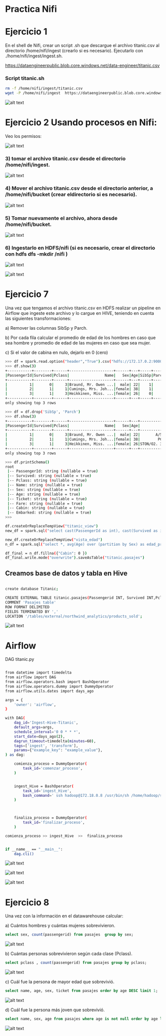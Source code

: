 
# Practica Nifi


# Ejercicio 1 

En el shell de Nifi, crear un script .sh que descargue el archivo titanic.csv al directorio
/home/nifi/ingest (crearlo si es necesario). Ejecutarlo con ./home/nifi/ingest/ingest.sh.

https://dataengineerpublic.blob.core.windows.net/data-engineer/titanic.csv

### Script titanic.sh
```sh
rm -f /home/nifi/ingest/titanic.csv
wget -P /home/nifi/ingest  https://dataengineerpublic.blob.core.windows.net/data-engineer/titanic.csv
```

![alt text](imagenes/e1.png)

# Ejercicio 2 Usando procesos en Nifi:

Veo los permisos: 

![alt text](imagenes/e2.png)

### 3) tomar el archivo titanic.csv desde el directorio /home/nifi/ingest.
![alt text](imagenes/e3.png)

### 4)  Mover el archivo titanic.csv desde el directorio anterior, a /home/nifi/bucket (crear eldirectorio si es necesario).
![alt text](imagenes/e4.png)

### 5) Tomar nuevamente el archivo, ahora desde /home/nifi/bucket.
![alt text](imagenes/e5.png)
### 6) Ingestarlo en HDFS/nifi (si es necesario, crear el directorio con hdfs dfs -mkdir /nifi )
![alt text](imagenes/e6.png)
    
 ![alt text](imagenes/e23456.png)   


 # Ejercicio 7

  Una vez que tengamos el archivo titanic.csv en HDFS realizar un pipeline en Airflow que
ingeste este archivo y lo cargue en HIVE, teniendo en cuenta las siguientes
transformaciones:

a) Remover las columnas SibSp y Parch.

b) Por cada fila calcular el promedio de edad de los hombres en caso que sea
hombre y promedio de edad de las mujeres en caso que sea mujer.

c) Si el valor de cabina en nulo, dejarlo en 0 (cero)

```sh
>>> df = spark.read.option("header","True").csv("hdfs://172.17.0.2:9000/nifi/titanic.csv")
>>> df.show(3)
+-----------+--------+------+--------------------+------+---+-----+-----+----------------+-------+-----+--------+
|PassengerId|Survived|Pclass|                Name|   Sex|Age|SibSp|Parch|          Ticket|   Fare|Cabin|Embarked|
+-----------+--------+------+--------------------+------+---+-----+-----+----------------+-------+-----+--------+
|          1|       0|     3|Braund, Mr. Owen ...|  male| 22|    1|    0|       A/5 21171|   7.25| null|       S|
|          2|       1|     1|Cumings, Mrs. Joh...|female| 38|    1|    0|        PC 17599|71.2833|  C85|       C|
|          3|       1|     3|Heikkinen, Miss. ...|female| 26|    0|    0|STON/O2. 3101282|  7.925| null|       S|
+-----------+--------+------+--------------------+------+---+-----+-----+----------------+-------+-----+--------+
only showing top 3 rows

>>> df = df.drop('SibSp', 'Parch')
>>> df.show(3)
+-----------+--------+------+--------------------+------+---+----------------+-------+-----+--------+
|PassengerId|Survived|Pclass|                Name|   Sex|Age|          Ticket|   Fare|Cabin|Embarked|
+-----------+--------+------+--------------------+------+---+----------------+-------+-----+--------+
|          1|       0|     3|Braund, Mr. Owen ...|  male| 22|       A/5 21171|   7.25| null|       S|
|          2|       1|     1|Cumings, Mrs. Joh...|female| 38|        PC 17599|71.2833|  C85|       C|
|          3|       1|     3|Heikkinen, Miss. ...|female| 26|STON/O2. 3101282|  7.925| null|       S|
+-----------+--------+------+--------------------+------+---+----------------+-------+-----+--------+
only showing top 3 rows

>>> df.printSchema()
root
 |-- PassengerId: string (nullable = true)
 |-- Survived: string (nullable = true)
 |-- Pclass: string (nullable = true)
 |-- Name: string (nullable = true)
 |-- Sex: string (nullable = true)
 |-- Age: string (nullable = true)
 |-- Ticket: string (nullable = true)
 |-- Fare: string (nullable = true)
 |-- Cabin: string (nullable = true)
 |-- Embarked: string (nullable = true)
>>>

df.createOrReplaceTempView("titanic_view")
new_df = spark.sql("select cast(PassengerId as int), cast(Survived as int), Pclass, Name, Sex, cast(Age as int), Ticket, cast(Fare as float), Cabin, Embarked from titanic_view")

new_df.createOrReplaceTempView("vista_edad")
n_df = spark.sql("select *, avg(Age) over (partition by Sex) as edad_promedio from vista_edad order by PassengerId")

df_final = n_df.fillna({"Cabin": 0 })
df_final.write.mode("overwrite").saveAsTable("titanic.pasajes")

```

## Creamos base de datos y tabla en Hive

```sh

create database Titanic;
```

```sh
CREATE EXTERNAL TABLE titanic.pasajes(Passengerid INT, Survived INT,Pclass STRING, Name STRING, Sex STRING, Age INT, Ticket STRING ,Fare FLOAT, Cabin STRING,Embarked FLOAT, Edad_promedio DOUBLE)
COMMENT 'Pasajes table'
ROW FORMAT DELIMITED
FIELDS TERMINATED BY ','
LOCATION '/tables/external/northwind_analytics/products_sold';
```
![alt text](imagenes/e7.png)

# Airflow

DAG titanic.py


```sh

from datetime import timedelta
from airflow import DAG
from airflow.operators.bash import BashOperator
from airflow.operators.dummy import DummyOperator
from airflow.utils.dates import days_ago

args = {
    'owner': 'airflow',
}

with DAG(
    dag_id='Ingest-Hive-Titanic',
    default_args=args,
    schedule_interval='0 0 * * *',
    start_date=days_ago(2),
    dagrun_timeout=timedelta(minutes=60),
    tags=['ingest', 'transform'],
    params={"example_key": "example_value"},
) as dag:

    comienza_proceso = DummyOperator(
        task_id='comenzar_proceso',
    )


    ingest_Hive = BashOperator(
        task_id='ingest_Hive',
        bash_command=' ssh hadoop@172.18.0.8 /usr/bin/sh /home/hadoop/scripts/edades.py ',
    )


    
    finaliza_proceso = DummyOperator(
        task_id='finalizar_proceso',
    )

comienza_proceso >> ingest_Hive  >>  finaliza_proceso


if __name__ == "__main__":
    dag.cli()

```
![alt text](imagenes/e71.png)


![alt text](image.png)

![alt text](image-1.png)

# Ejercicio 8

 Una vez con la información en el datawarehouse calcular:

a) Cuántos hombres y cuántas mujeres sobrevivieron.

```sql
select sex, count(passengerid) from pasajes  group by sex;

```
![alt text](image-2.png)

b) Cuántas personas sobrevivieron según cada clase (Pclass).
```sql
select pclass , count(passengerid) from pasajes group by pclass;
```
![alt text](image-3.png)

c) Cuál fue la persona de mayor edad que sobrevivió.

```sql
select name, age, sex, ticket from pasajes order by age DESC limit 1;
```
![alt text](image-4.png)

d) Cuál fue la persona más joven que sobrevivió.

```sql
select name, sex, age from pasajes where age is not null order by age limit 10;
```
![alt text](image-6.png)